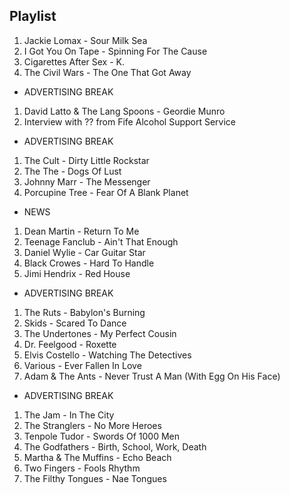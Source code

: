 ## Playlist

1. Jackie Lomax - Sour Milk Sea
2. I Got You On Tape - Spinning For The Cause
3. Cigarettes After Sex - K.
4. The Civil Wars - The One That Got Away

- ADVERTISING BREAK

1. David Latto & The Lang Spoons - Geordie Munro
2. Interview with ?? from Fife Alcohol Support Service

- ADVERTISING BREAK

1. The Cult - Dirty Little Rockstar
2. The The - Dogs Of Lust
3. Johnny Marr - The Messenger
4. Porcupine Tree - Fear Of A Blank Planet

- NEWS

1. Dean Martin - Return To Me
2. Teenage Fanclub - Ain't That Enough
3. Daniel Wylie - Car Guitar Star
4. Black Crowes - Hard To Handle
5. Jimi Hendrix - Red House

- ADVERTISING BREAK

1. The Ruts - Babylon's Burning
2. Skids - Scared To Dance
3. The Undertones - My Perfect Cousin
4. Dr. Feelgood - Roxette
5. Elvis Costello - Watching The Detectives
6. Various - Ever Fallen In Love
7. Adam & The Ants - Never Trust A Man (With Egg On His Face)

- ADVERTISING BREAK

1. The Jam - In The City
2. The Stranglers - No More Heroes
3. Tenpole Tudor - Swords Of 1000 Men
4. The Godfathers - Birth, School, Work, Death
5. Martha & The Muffins - Echo Beach
6. Two Fingers - Fools Rhythm
7. The Filthy Tongues - Nae Tongues
